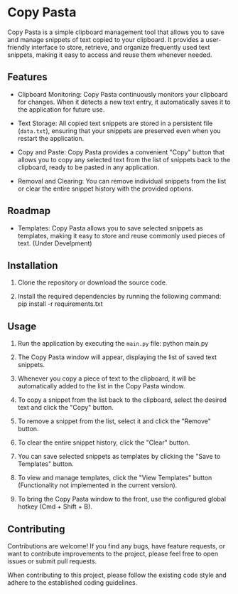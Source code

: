 # Copy Pasta

Copy Pasta is a simple clipboard management tool that allows you to save and manage snippets of text copied to your clipboard. It provides a user-friendly interface to store, retrieve, and organize frequently used text snippets, making it easy to access and reuse them whenever needed.

## Features

- Clipboard Monitoring: Copy Pasta continuously monitors your clipboard for changes. When it detects a new text entry, it automatically saves it to the application for future use.

- Text Storage: All copied text snippets are stored in a persistent file (`data.txt`), ensuring that your snippets are preserved even when you restart the application.

- Copy and Paste: Copy Pasta provides a convenient "Copy" button that allows you to copy any selected text from the list of snippets back to the clipboard, ready to be pasted in any application.

- Removal and Clearing: You can remove individual snippets from the list or clear the entire snippet history with the provided options.


## Roadmap

- Templates: Copy Pasta allows you to save selected snippets as templates, making it easy to store and reuse commonly used pieces of text. (Under Develpment)


## Installation

1. Clone the repository or download the source code.

2. Install the required dependencies by running the following command: pip install -r requirements.txt

## Usage

1. Run the application by executing the `main.py` file: python main.py

2. The Copy Pasta window will appear, displaying the list of saved text snippets.

3. Whenever you copy a piece of text to the clipboard, it will be automatically added to the list in the Copy Pasta window.

4. To copy a snippet from the list back to the clipboard, select the desired text and click the "Copy" button.

5. To remove a snippet from the list, select it and click the "Remove" button.

6. To clear the entire snippet history, click the "Clear" button.

7. You can save selected snippets as templates by clicking the "Save to Templates" button.

8. To view and manage templates, click the "View Templates" button (Functionality not implemented in the current version).

9. To bring the Copy Pasta window to the front, use the configured global hotkey (Cmd + Shift + B).

## Contributing

Contributions are welcome! If you find any bugs, have feature requests, or want to contribute improvements to the project, please feel free to open issues or submit pull requests.

When contributing to this project, please follow the existing code style and adhere to the established coding guidelines.